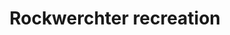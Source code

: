 ---
tags: projects
title: Rockwerchter recreation
image: rockwerchter.png
description: description
languagesUsed: languages
---